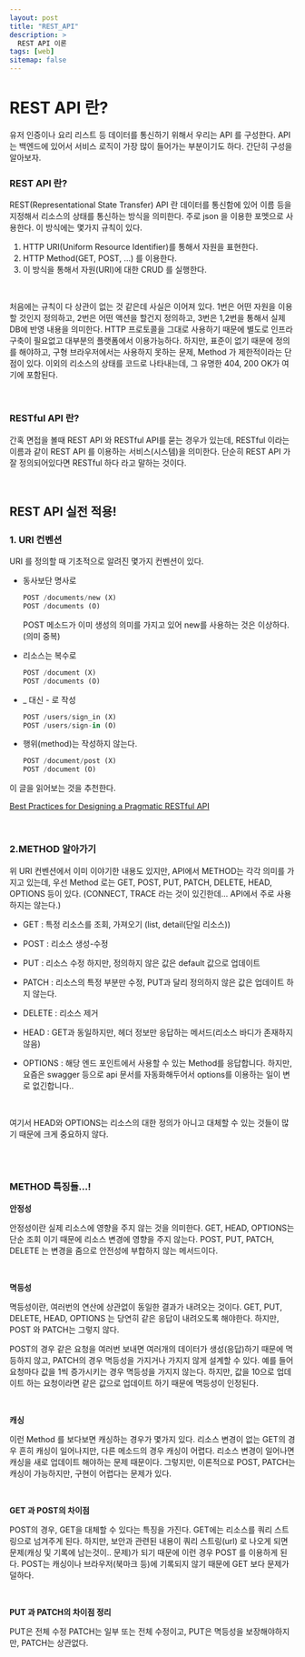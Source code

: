 ```yaml
---
layout: post
title: "REST_API"
description: >
  REST API 이론
tags: [web]
sitemap: false
---
```


# REST API 란?


유저 인증이나 요리 리스트 등 데이터를 통신하기 위해서 우리는 API 를 구성한다. API 는 백엔드에 있어서 서비스 로직이 가장 많이 들어가는 부분이기도 하다. 간단히 구성을 알아보자.

### REST API 란?

REST(Representational State Transfer) API 란 데이터를 통신함에 있어 이름 등을 지정해서 리소스의 상태를 통신하는 방식을 의미한다. 주로 json 을 이용한 포멧으로 사용한다. 이 방식에는 몇가지 규칙이 있다.

1. HTTP URI(Uniform Resource Identifier)를 통해서 자원을 표현한다. 
2. HTTP Method(GET, POST, …) 를 이용한다.
3. 이 방식을 통해서 자원(URI)에 대한 CRUD 를 실행한다.

<br>

처음에는 규칙이 다 상관이 없는 것 같은데 사실은 이어져 있다. 1번은 어떤 자원을 이용할 것인지 정의하고, 2번은 어떤 액션을 할건지 정의하고, 3번은 1,2번을 통해서 실제 DB에 반영 내용을 의미한다. HTTP 프로토콜을 그대로 사용하기 때문에 별도로 인프라 구축이 필요없고 대부분의 플랫폼에서 이용가능하다. 하지만, 표준이 없기 때문에 정의를 해야하고, 구형 브라우저에서는 사용하지 못하는 문제, Method 가 제한적이라는 단점이 있다. 이외의 리소스의 상태를 코드로 나타내는데, 그 유명한 404, 200 OK가 여기에 포함된다.

<br>

### RESTful API 란?

간혹 면접을 볼때 REST API 와 RESTful API를 묻는 경우가 있는데, RESTful 이라는 이름과 같이 REST API 를 이용하는 서비스(시스템)을 의미한다. 단순히 REST API 가 잘 정의되어있다면 RESTful 하다 라고 말하는 것이다.

<br>

## **REST API 실전 적용!**

### 1. URI **컨벤션**

URI 를 정의할 때 기초적으로 알려진 몇가지 컨벤션이 있다.

- 동사보단 명사로
    
    ```python
    POST /documents/new (X)
    POST /documents (O)
    ```
    
    POST 메소드가 이미 생성의 의미를 가지고 있어 new를 사용하는 것은 이상하다. (의미 중복) 
    
- 리소스는 복수로
    
    ```python
    POST /document (X)
    POST /documents (O)
    ```
    
- _ 대신  - 로 작성
    
    ```python
    POST /users/sign_in (X)
    POST /users/sign-in (O)
    ```
    
- 행위(method)는 작성하지 않는다.
    
    ```python
    POST /document/post (X)
    POST /document (O)
    ```
    

이 글을 읽어보는 것을 추천한다.

[Best Practices for Designing a Pragmatic RESTful API](https://www.vinaysahni.com/best-practices-for-a-pragmatic-restful-api#restful)

<br>

### 2.METHOD 알아가기

위 URI 컨벤션에서 이미 이야기한 내용도 있지만, API에서 METHOD는 각각 의미를 가지고 있는데, 우선 Method 로는 GET, POST, PUT, PATCH, DELETE, HEAD, OPTIONS 등이 있다. (CONNECT, TRACE 라는 것이 있긴한데… API에서 주로 사용하지는 않는다.)

- GET :  특정 리소스를 조회, 가져오기 (list, detail(단일 리소스))

- POST :  리소스 생성-수정

- PUT : 리소스 수정 하지만, 정의하지 않은 값은 default 값으로 업데이트

- PATCH : 리소스의 특정 부분만 수정, PUT과 달리 정의하지 않은 값은 업데이트 하지 않는다.

- DELETE : 리소스 제거

- HEAD : GET과 동일하지만, 헤더 정보만 응답하는 메서드(리소스 바디가 존재하지 않음)

- OPTIONS : 해당 엔드 포인트에서 사용할 수 있는 Method를 응답합니다. 하지만, 요즘은 swagger 등으로 api 문서를 자동화해두어서 options를 이용하는 일이 변로 없긴합니다..

<br>

여기서 HEAD와 OPTIONS는 리소스의 대한 정의가 아니고 대체할 수 있는 것들이 많기 때문에 크게 중요하지 않다. 

<br>
<br>

### METHOD 특징들…!

**안정성**

안정성이란 실제 리소스에 영향을 주지 않는 것을 의미한다. GET, HEAD, OPTIONS는 단순 조회 이기 때문에 리소스 변경에 영향을 주지 않는다. POST, PUT, PATCH, DELETE 는 변경을 줌으로 안전성에 부합하지 않는 메서드이다.

<br>

**멱등성**

멱등성이란, 여러번의 연산에 상관없이 동일한 결과가 내려오는 것이다. GET, PUT, DELETE, HEAD, OPTIONS 는 당연히 같은 응답이 내려오도록 해야한다. 하지만, POST 와 PATCH는 그렇지 않다.

POST의 경우 같은 요청을 여러번 보내면 여러개의 데이터가 생성(응답)하기 때문에 멱등하지 않고, PATCH의 경우 멱등성을 가지거나 가지지 않게 설계할 수 있다. 예를 들어 요청마다 값을 1씩 증가시키는 경우 멱등성을 가지지 않는다. 하지만, 값을 10으로 업데이트 하는 요청이라면 같은 값으로 업데이트 하기 때문에 멱등성이 인정된다.

<br>

**캐싱**

이런 Method 를 보다보면 캐싱하는 경우가 몇가지 있다. 리소스 변경이 없는 GET의 경우 흔히 캐싱이 일어나지만, 다른 메소드의 경우 캐싱이 어렵다. 리소스 변경이 일어나면 캐싱을 새로 업데이트 해야하는 문제 때문이다. 그렇지만, 이론적으로 POST, PATCH는 캐싱이 가능하지만, 구현이 어렵다는 문제가 있다.

<br>

**GET 과 POST의 차이점**

POST의 경우, GET을 대체할 수 있다는 특징을 가진다. GET에는 리소스를 쿼리 스트링으로 넘겨주게 된다. 하지만, 보안과 관련된 내용이 쿼리 스트링(url) 로 나오게 되면 문제(캐싱 및 기록에 남는것이.. 문제)가 되기 때문에 이런 경우 POST 를 이용하게 된다. POST는 캐싱이나 브라우저(북마크 등)에 기록되지 않기 때문에 GET 보다 문제가 덜하다.

<br>

**PUT 과 PATCH의 차이점 정리**

PUT은 전체 수정 PATCH는 일부 또는 전체 수정이고, PUT은 멱등성을 보장해야하지만, PATCH는 상관없다.

<br>
<br>